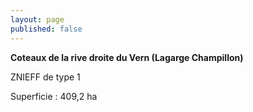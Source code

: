 ```yaml
---
layout: page
published: false
---
```


**Coteaux de la rive droite du Vern (Lagarge Champillon)**

ZNIEFF de type 1

Superficie : 409,2 ha
